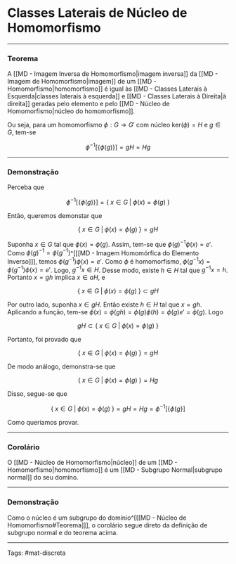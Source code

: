 # Classes Laterais de Núcleo de Homomorfismo

---

### Teorema

A [[MD - Imagem Inversa de Homomorfismo|imagem inversa]] da [[MD - Imagem de Homomorfismo|imagem]] de um [[MD - Homomorfismo|homomorfismo]] é igual às [[MD - Classes Laterais à Esquerda|classes laterais à esquerda]] e [[MD - Classes Laterais à Direita|à direita]] geradas pelo elemento e pelo [[MD - Núcleo de Homomorfismo|núcleo do homomorfismo]].

Ou seja, para um homomorfismo $\phi:G \to G'$ com núcleo $\mathrm{ker}(\phi) = H$ e $g \in G$, tem-se

$$
\phi^{-1}[\{\phi(g)\}] = gH = Hg
$$

---

### Demonstração

Perceba que

$$
\phi^{-1}[\{\phi(g)\}] = \{\;  x \in G \;|\; \phi(x) = \phi(g) \;\}
$$

Então, queremos demonstar que

$$
\{\;  x \in G \;|\; \phi(x) = \phi(g) \;\} = gH
$$

Suponha $x \in G$ tal que $\phi(x)=\phi(g)$. Assim, tem-se que $\phi(g)^{-1}\phi(x)=e'$. Como $\phi(g)^{-1}=\phi(g^{-1})$^[[[MD - Imagem Homomórfica do Elemento Inverso]]], temos $\phi(g^{-1})\phi(x)=e'$. Como $\phi$ é homomorfismo, $\phi(g^{-1}x)=\phi(g^{-1})\phi(x)=e'$. Logo, $g^{-1}x \in H$. Desse modo, existe $h \in H$ tal que $g^{-1}x=h$. Portanto $x=gh$ implica $x \in aH$, e

$$
\{\;  x \in G \;|\; \phi(x) = \phi(g) \;\} \subset gH
$$

Por outro lado, suponha $x \in gH$. Então existe $h \in H$ tal que $x=gh$. Aplicando a função, tem-se $\phi(x)=\phi(gh)=\phi(g)\phi(h)=\phi(g)e'=\phi(g)$. Logo

$$
gH \subset \{\;  x \in G \;|\; \phi(x) = \phi(g) \;\}
$$

Portanto, foi provado que

$$
\{\;  x \in G \;|\; \phi(x) = \phi(g) \;\} = gH
$$

De modo análogo, demonstra-se que 

$$
\{\;  x \in G \;|\; \phi(x) = \phi(g) \;\} = Hg
$$

Disso, segue-se que

$$
\{\;  x \in G \;|\; \phi(x) = \phi(g) \;\} = gH = Hg = \phi^{-1}[\{\phi(g\}]
$$

Como queriamos provar.

---

### Corolário

O [[MD - Núcleo de Homomorfismo|núcleo]] de um [[MD - Homomorfismo|homomorfismo]] é um [[MD - Subgrupo Normal|subgrupo normal]] do seu domíno.

---

### Demonstração

Como o núcleo é um subgrupo do domínio^[[[MD - Núcleo de Homomorfismo#Teorema]]], o corolário segue direto da definição de subgrupo normal e do teorema acima.

---

Tags: #mat-discreta 